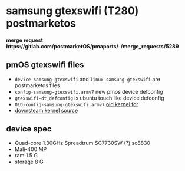 # samsung gtexswifi (T280) postmarketos
<h4>merge request https://gitlab.com/postmarketOS/pmaports/-/merge_requests/5289 </h4>

## pmOS gtexswifi files
- `device-samsung-gtexswifi` and `linux-samsung-gtexswifi` are postmarketos files
- `config-samsung-gtexswifi.armv7` new pmos device defconfig
- `gtexswifi-dt_defconfig` is ubuntu touch like device defconfig
- `OLD-config-samsung-gtexswifi.armv7` [old kernel for](https://github.com/underscoremone/android_kernel_samsung_gtexswifi)
- [downsteam kernel source](https://github.com/bfourk/android_kernel_samsung_gtexswifi)


## device spec
- Quad-core 1.30GHz Spreadtrum SC7730SW (?) sc8830
- Mali-400 MP
- ram 1.5 G
- storage 8 G
